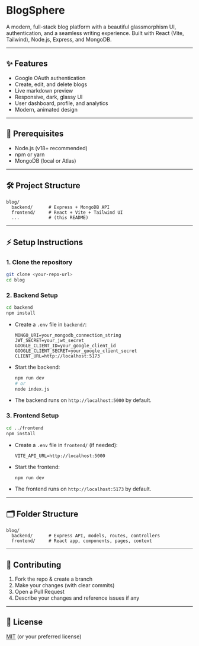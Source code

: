 # BlogSphere

A modern, full-stack blog platform with a beautiful glassmorphism UI, authentication, and a seamless writing experience. Built with React (Vite, Tailwind), Node.js, Express, and MongoDB.

---

## ✨ Features
- Google OAuth authentication
- Create, edit, and delete blogs
- Live markdown preview
- Responsive, dark, glassy UI
- User dashboard, profile, and analytics
- Modern, animated design

---

## 🚀 Prerequisites
- Node.js (v18+ recommended)
- npm or yarn
- MongoDB (local or Atlas)

---

## 🛠️ Project Structure
```
blog/
  backend/      # Express + MongoDB API
  frontend/     # React + Vite + Tailwind UI
  ...           # (this README)
```

---

## ⚡ Setup Instructions

### 1. Clone the repository
```bash
git clone <your-repo-url>
cd blog
```

### 2. Backend Setup
```bash
cd backend
npm install
```

- Create a `.env` file in `backend/`:
  ```env
  MONGO_URI=your_mongodb_connection_string
  JWT_SECRET=your_jwt_secret
  GOOGLE_CLIENT_ID=your_google_client_id
  GOOGLE_CLIENT_SECRET=your_google_client_secret
  CLIENT_URL=http://localhost:5173
  ```
- Start the backend:
  ```bash
  npm run dev
  # or
  node index.js
  ```
- The backend runs on `http://localhost:5000` by default.

### 3. Frontend Setup
```bash
cd ../frontend
npm install
```
- Create a `.env` file in `frontend/` (if needed):
  ```env
  VITE_API_URL=http://localhost:5000
  ```
- Start the frontend:
  ```bash
  npm run dev
  ```
- The frontend runs on `http://localhost:5173` by default.

---

## 🗂️ Folder Structure
```
blog/
  backend/      # Express API, models, routes, controllers
  frontend/     # React app, components, pages, context
```

---

## 🤝 Contributing
1. Fork the repo & create a branch
2. Make your changes (with clear commits)
3. Open a Pull Request
4. Describe your changes and reference issues if any

---

## 📄 License
[MIT](LICENSE) (or your preferred license) 